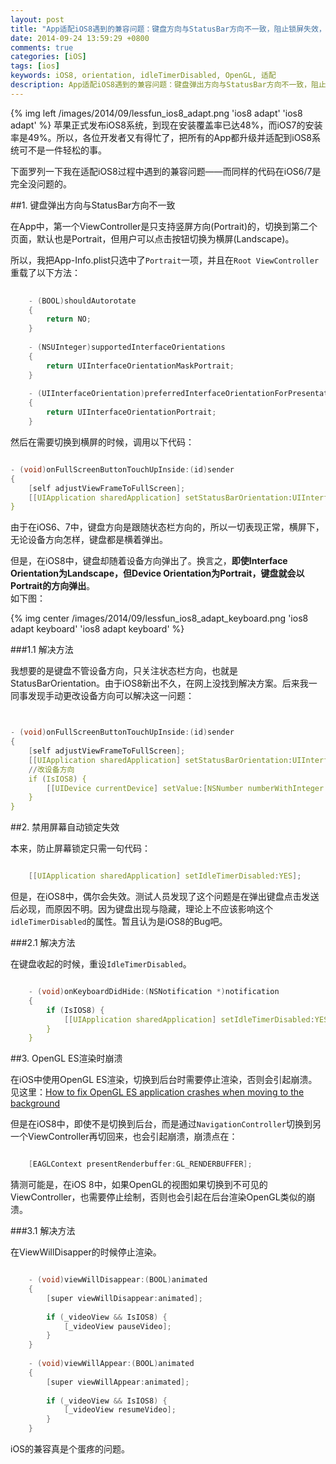 ```yaml
---
layout: post
title: "App适配iOS8遇到的兼容问题：键盘方向与StatusBar方向不一致，阻止锁屏失效，OpenGL崩溃"
date: 2014-09-24 13:59:29 +0800
comments: true
categories: [iOS]
tags: [ios]
keywords: iOS8, orientation, idleTimerDisabled, OpenGL, 适配
description: App适配iOS8遇到的兼容问题：键盘弹出方向与StatusBar方向不一致，阻止锁屏失效，OpenGL崩溃
---
```


{% img left /images/2014/09/lessfun_ios8_adapt.png 'ios8 adapt' 'ios8 adapt' %}
苹果正式发布iOS8系统，到现在安装覆盖率已达48%，而iOS7的安装率是49%。所以，各位开发者又有得忙了，把所有的App都升级并适配到iOS8系统可不是一件轻松的事。

下面罗列一下我在适配iOS8过程中遇到的兼容问题——而同样的代码在iOS6/7是完全没问题的。  

<!--more-->

##1. 键盘弹出方向与StatusBar方向不一致

在App中，第一个ViewController是只支持竖屏方向(Portrait)的，切换到第二个页面，默认也是Portrait，但用户可以点击按钮切换为横屏(Landscape)。

所以，我把App-Info.plist只选中了`Portrait`一项，并且在`Root ViewController`重载了以下方法：

``` c
	
	- (BOOL)shouldAutorotate
	{
	    return NO;
	}
	
	- (NSUInteger)supportedInterfaceOrientations
	{
	    return UIInterfaceOrientationMaskPortrait;
	}
	
	- (UIInterfaceOrientation)preferredInterfaceOrientationForPresentation
	{
	    return UIInterfaceOrientationPortrait;
	}

```

然后在需要切换到横屏的时候，调用以下代码：

``` c

- (void)onFullScreenButtonTouchUpInside:(id)sender
{
    [self adjustViewFrameToFullScreen];
    [[UIApplication sharedApplication] setStatusBarOrientation:UIInterfaceOrientationLandscapeRight animated:NO];
}

```

由于在iOS6、7中，键盘方向是跟随状态栏方向的，所以一切表现正常，横屏下，无论设备方向怎样，键盘都是横着弹出。

但是，在iOS8中，键盘却随着设备方向弹出了。换言之，<strong>即使Interface Orientation为Landscape，但Device Orientation为Portrait，键盘就会以Portrait的方向弹出</strong>。  
如下图：

{% img center /images/2014/09/lessfun_ios8_adapt_keyboard.png 'ios8 adapt keyboard' 'ios8 adapt keyboard' %}

###1.1 解决方法

我想要的是键盘不管设备方向，只关注状态栏方向，也就是StatusBarOrientation。由于iOS8新出不久，在网上没找到解决方案。后来我一同事发现手动更改设备方向可以解决这一问题：

``` c


- (void)onFullScreenButtonTouchUpInside:(id)sender
{
    [self adjustViewFrameToFullScreen];
    [[UIApplication sharedApplication] setStatusBarOrientation:UIInterfaceOrientationLandscapeRight animated:NO];
    //改设备方向
    if (IsIOS8) {
        [[UIDevice currentDevice] setValue:[NSNumber numberWithInteger:UIDeviceOrientationLandscapeLeft] forKey:@"orientation"];
    }
}

```

##2. 禁用屏幕自动锁定失效

本来，防止屏幕锁定只需一句代码：

``` c

    [[UIApplication sharedApplication] setIdleTimerDisabled:YES];

```

但是，在iOS8中，偶尔会失效。测试人员发现了这个问题是在弹出键盘点击发送后必现，而原因不明。因为键盘出现与隐藏，理论上不应该影响这个`idleTimerDisabled`的属性。暂且认为是iOS8的Bug吧。

###2.1 解决方法

在键盘收起的时候，重设`IdleTimerDisabled`。

``` c

	- (void)onKeyboardDidHide:(NSNotification *)notification
	{
	    if (IsIOS8) {
	        [[UIApplication sharedApplication] setIdleTimerDisabled:YES];
	    }
	}

```

##3. OpenGL ES渲染时崩溃

在iOS中使用OpenGL ES渲染，切换到后台时需要停止渲染，否则会引起崩溃。见这里：[How to fix OpenGL ES application crashes when moving to the background](https://developer.apple.com/library/ios/qa/qa1766/_index.html)

但是在iOS8中，即使不是切换到后台，而是通过`NavigationController`切换到另一个ViewController再切回来，也会引起崩溃，崩溃点在：

``` c

	[EAGLContext presentRenderbuffer:GL_RENDERBUFFER];

```

猜测可能是，在iOS 8中，如果OpenGL的视图如果切换到不可见的ViewController，也需要停止绘制，否则也会引起在后台渲染OpenGL类似的崩溃。

###3.1 解决方法

在ViewWillDisapper的时候停止渲染。

``` c

	- (void)viewWillDisappear:(BOOL)animated
	{
	    [super viewWillDisappear:animated];
	    
	    if (_videoView && IsIOS8) {
	        [_videoView pauseVideo];
	    }
	}
	
	- (void)viewWillAppear:(BOOL)animated
	{
	    [super viewWillAppear:animated];
	    
	    if (_videoView && IsIOS8) {
	        [_videoView resumeVideo];
	    }
	}

```

iOS的兼容真是个蛋疼的问题。


